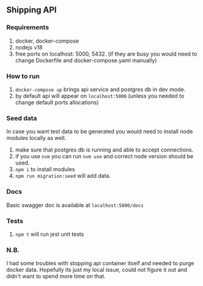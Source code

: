 ## Shipping API

### Requirements

1. docker, docker-compose
1. nodejs v18
1. free ports on localhost: 5000, 5432. (if they are busy you would need to change Dockerfile and docker-compose.yaml manually)

### How to run

1. `docker-compose up` brings api service and postgres db in dev mode.
1. by default api will appear on `localhost:5000` (unless you needed to change default ports allocations)

### Seed data

In case you want test data to be generated you would need to install node modules locally as well.

1. make sure that postgres db is running and able to accept connections.
1. if you use `nvm` you can run `nvm use` and correct node version should be used.
1. `npm i` to install modules
1. `npm run migration:seed` will add data.

### Docs

Basic swagger doc is available at `localhost:5000/docs`

### Tests

1. `npm t` will run jest unit tests

### N.B.

I had some troubles with stopping api container itself and needed to purge docker data. Hopefully its just my local issue, could not figure it out and didn't want to spend more time on that.
